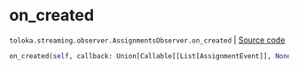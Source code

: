 # on_created
`toloka.streaming.observer.AssignmentsObserver.on_created` | [Source code](https://github.com/Toloka/toloka-kit/blob/v0.1.26/src/streaming/observer.py#L383)

```python
on_created(self, callback: Union[Callable[[List[AssignmentEvent]], None], Callable[[List[AssignmentEvent]], Awaitable[None]]])
```

